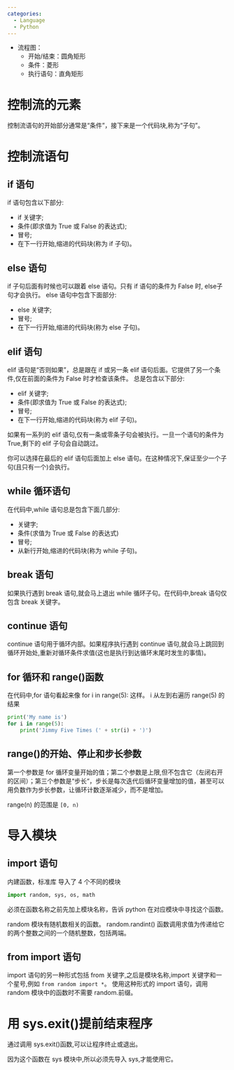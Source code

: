 ```yaml
---
categories:
  - Language
  - Python
---
```

- 流程图：
    - 开始/结束：圆角矩形
    - 条件：菱形
    - 执行语句：直角矩形
# 控制流的元素
控制流语句的开始部分通常是“条件”，接下来是一个代码块,称为“子句”。
# 控制流语句
## if 语句
if 语句包含以下部分:
- if 关键字;
- 条件(即求值为 True 或 False 的表达式);
- 冒号;
- 在下一行开始,缩进的代码块(称为 if 子句)。
## else 语句
if 子句后面有时候也可以跟着 else 语句。只有 if 语句的条件为 False 时, else子句才会执行。
else 语句中包含下面部分:
- else 关键字;
- 冒号;
- 在下一行开始,缩进的代码块(称为 else 子句)。
## elif 语句
elif 语句是“否则如果”，总是跟在 if 或另一条 elif 语句后面。它提供了另一个条件,仅在前面的条件为 False 时才检查该条件。
总是包含以下部分:
- elif 关键字;
- 条件(即求值为 True 或 False 的表达式);
- 冒号;
- 在下一行开始,缩进的代码块(称为 elif 子句)。

如果有一系列的 elif 语句,仅有一条或零条子句会被执行。一旦一个语句的条件为 True,剩下的 elif 子句会自动跳过。

你可以选择在最后的 elif 语句后面加上 else 语句。在这种情况下,保证至少一个子句(且只有一个)会执行。
## while 循环语句
在代码中,while 语句总是包含下面几部分:
- 关键字;
- 条件(求值为 True 或 False 的表达式)
- 冒号;
- 从新行开始,缩进的代码块(称为 while 子句)。
## break 语句
如果执行遇到 break 语句,就会马上退出 while 循环子句。在代码中,break 语句仅包含 break 关键字。
## continue 语句
continue 语句用于循环内部。如果程序执行遇到 continue 语句,就会马上跳回到循环开始处,重新对循环条件求值(这也是执行到达循环末尾时发生的事情)。
## for 循环和 range()函数
在代码中,for 语句看起来像 for i in range(5): 这样。
i 从左到右遍历 range(5) 的结果
```python
print('My name is')
for i in range(5):
    print('Jimmy Five Times (' + str(i) + ')')
```
## range()的开始、停止和步长参数
第一个参数是 for 循环变量开始的值；第二个参数是上限,但不包含它（左闭右开的区间）；第三个参数是“步长“，步长是每次迭代后循环变量增加的值，甚至可以用负数作为步长参数，让循环计数逐渐减少，而不是增加。

range(n) 的范围是 `[0, n)`
# 导入模块
## import 语句
内建函数，标准库
导入了 4 个不同的模块
```python
import random, sys, os, math
```
必须在函数名称之前先加上模块名称，告诉 python 在对应模块中寻找这个函数。

random 模块有随机数相关的函数。
random.randint() 函数调用求值为传递给它的两个整数之间的一个随机整数，包括两端。
## from import 语句
import 语句的另一种形式包括 from 关键字,之后是模块名称,import 关键字和一个星号,例如 `from random import *`。
使用这种形式的 import 语句，调用 random 模块中的函数时不需要 random.前缀。
# 用 sys.exit()提前结束程序
通过调用 sys.exit()函数,可以让程序终止或退出。

因为这个函数在 sys 模块中,所以必须先导入 sys,才能使用它。